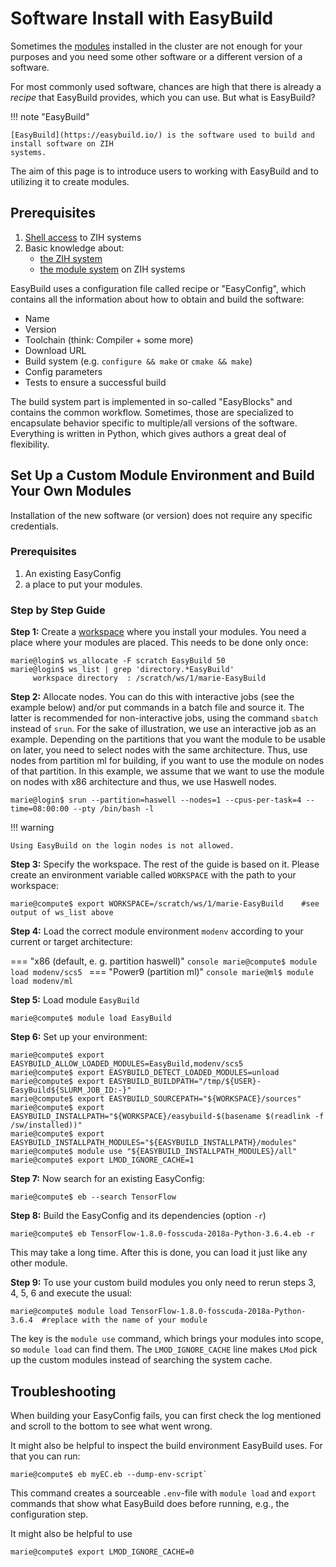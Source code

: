 # Software Install with EasyBuild

Sometimes the [modules](modules.md) installed in the cluster are not enough for your purposes and
you need some other software or a different version of a software.

For most commonly used software, chances are high that there is already a *recipe* that EasyBuild
provides, which you can use. But what is EasyBuild?

!!! note "EasyBuild"

    [EasyBuild](https://easybuild.io/) is the software used to build and install software on ZIH
    systems.

The aim of this page is to introduce users to working with EasyBuild and to utilizing it to create
modules.

## Prerequisites

1. [Shell access](../access/ssh_login.md) to ZIH systems
1. Basic knowledge about:
    - [the ZIH system](../jobs_and_resources/hardware_overview.md)
    - [the module system](modules.md) on ZIH systems

EasyBuild uses a configuration file called recipe or "EasyConfig", which contains all the
information about how to obtain and build the software:

- Name
- Version
- Toolchain (think: Compiler + some more)
- Download URL
- Build system (e.g. `configure && make` or `cmake && make`)
- Config parameters
- Tests to ensure a successful build

The build system part is implemented in so-called "EasyBlocks" and contains the common workflow.
Sometimes, those are specialized to encapsulate behavior specific to multiple/all versions of the
software. Everything is written in Python, which gives authors a great deal of flexibility.

## Set Up a Custom Module Environment and Build Your Own Modules

Installation of the new software (or version) does not require any specific credentials.

### Prerequisites

1. An existing EasyConfig
1. a place to put your modules.

### Step by Step Guide

**Step 1:** Create a [workspace](../data_lifecycle/workspaces.md#allocate-a-workspace) where you
install your modules. You need a place where your modules are placed. This needs to be done only
once:

```console
marie@login$ ws_allocate -F scratch EasyBuild 50
marie@login$ ws_list | grep 'directory.*EasyBuild'
     workspace directory  : /scratch/ws/1/marie-EasyBuild
```

**Step 2:** Allocate nodes. You can do this with interactive jobs (see the example below) and/or
put commands in a batch file and source it. The latter is recommended for non-interactive jobs,
using the command `sbatch` instead of `srun`. For the sake of illustration, we use an
interactive job as an example. Depending on the partitions that you want the module to be usable on
later, you need to select nodes with the same architecture. Thus, use nodes from partition ml for
building, if you want to use the module on nodes of that partition. In this example, we assume
that we want to use the module on nodes with x86 architecture and thus, we use Haswell nodes.

```console
marie@login$ srun --partition=haswell --nodes=1 --cpus-per-task=4 --time=08:00:00 --pty /bin/bash -l
```

!!! warning

    Using EasyBuild on the login nodes is not allowed.

**Step 3:** Specify the workspace. The rest of the guide is based on it. Please create an
environment variable called `WORKSPACE` with the path to your workspace:

```console
marie@compute$ export WORKSPACE=/scratch/ws/1/marie-EasyBuild    #see output of ws_list above
```

**Step 4:** Load the correct module environment  `modenv` according to your current or target
architecture:

=== "x86 (default, e. g. partition haswell)"
    ```console
    marie@compute$ module load modenv/scs5
    ```
=== "Power9 (partition ml)"
    ```console
    marie@ml$ module load modenv/ml
    ```

**Step 5:** Load module `EasyBuild`

```console
marie@compute$ module load EasyBuild
```

**Step 6:** Set up your environment:

```console
marie@compute$ export EASYBUILD_ALLOW_LOADED_MODULES=EasyBuild,modenv/scs5
marie@compute$ export EASYBUILD_DETECT_LOADED_MODULES=unload
marie@compute$ export EASYBUILD_BUILDPATH="/tmp/${USER}-EasyBuild${SLURM_JOB_ID:-}"
marie@compute$ export EASYBUILD_SOURCEPATH="${WORKSPACE}/sources"
marie@compute$ export EASYBUILD_INSTALLPATH="${WORKSPACE}/easybuild-$(basename $(readlink -f /sw/installed))"
marie@compute$ export EASYBUILD_INSTALLPATH_MODULES="${EASYBUILD_INSTALLPATH}/modules"
marie@compute$ module use "${EASYBUILD_INSTALLPATH_MODULES}/all"
marie@compute$ export LMOD_IGNORE_CACHE=1
```

**Step 7:** Now search for an existing EasyConfig:

```console
marie@compute$ eb --search TensorFlow
```

**Step 8:** Build the EasyConfig and its dependencies (option `-r`)

```console
marie@compute$ eb TensorFlow-1.8.0-fosscuda-2018a-Python-3.6.4.eb -r
```

This may take a long time. After this is done, you can load it just like any other module.

**Step 9:** To use your custom build modules you only need to rerun steps 3, 4, 5, 6 and execute
the usual:

```console
marie@compute$ module load TensorFlow-1.8.0-fosscuda-2018a-Python-3.6.4  #replace with the name of your module
```

The key is the `module use` command, which brings your modules into scope, so `module load` can find
them. The `LMOD_IGNORE_CACHE` line makes `LMod` pick up the custom modules instead of searching the
system cache.

## Troubleshooting

When building your EasyConfig fails, you can first check the log mentioned and scroll to the bottom
to see what went wrong.

It might also be helpful to inspect the build environment EasyBuild uses. For that you can run:

```console
marie@compute$ eb myEC.eb --dump-env-script`
```

This command creates a sourceable `.env`-file with `module load` and `export` commands that show
what EasyBuild does before running, e.g., the configuration step.

It might also be helpful to use

```console
marie@compute$ export LMOD_IGNORE_CACHE=0
```
